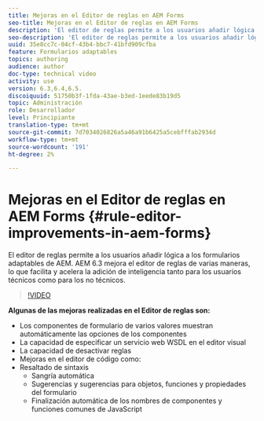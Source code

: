 ```yaml
---
title: Mejoras en el Editor de reglas en AEM Forms
seo-title: Mejoras en el Editor de reglas en AEM Forms
description: 'El editor de reglas permite a los usuarios añadir lógica a los formularios adaptables de AEM. AEM 6.3 mejora el editor de reglas de varias maneras, lo que facilita y acelera la adición de inteligencia tanto para los usuarios técnicos como para los no técnicos. '
seo-description: 'El editor de reglas permite a los usuarios añadir lógica a los formularios adaptables de AEM. AEM 6.3 mejora el editor de reglas de varias maneras, lo que facilita y acelera la adición de inteligencia tanto para los usuarios técnicos como para los no técnicos. '
uuid: 35e8cc7c-04cf-43b4-bbc7-41bfd909cfba
feature: Formularios adaptables
topics: authoring
audience: author
doc-type: technical video
activity: use
version: 6.3,6.4,6.5.
discoiquuid: 51750b3f-1fda-43ae-b3ed-1eede83b19d5
topic: Administración
role: Desarrollador
level: Principiante
translation-type: tm+mt
source-git-commit: 7d7034026826a5a46a91b6425a5cebfffab2934d
workflow-type: tm+mt
source-wordcount: '191'
ht-degree: 2%

---
```



# Mejoras en el Editor de reglas en AEM Forms {#rule-editor-improvements-in-aem-forms}

El editor de reglas permite a los usuarios añadir lógica a los formularios adaptables de AEM. AEM 6.3 mejora el editor de reglas de varias maneras, lo que facilita y acelera la adición de inteligencia tanto para los usuarios técnicos como para los no técnicos.

>[!VIDEO](https://video.tv.adobe.com/v/19653?quality=9&learn=on)

**Algunas de las mejoras realizadas en el Editor de reglas son:**

* Los componentes de formulario de varios valores muestran automáticamente las opciones de los componentes
* La capacidad de especificar un servicio web WSDL en el editor visual
* La capacidad de desactivar reglas
* Mejoras en el editor de código como:
* Resaltado de sintaxis
   * Sangría automática
   * Sugerencias y sugerencias para objetos, funciones y propiedades del formulario
   * Finalización automática de los nombres de componentes y funciones comunes de JavaScript

